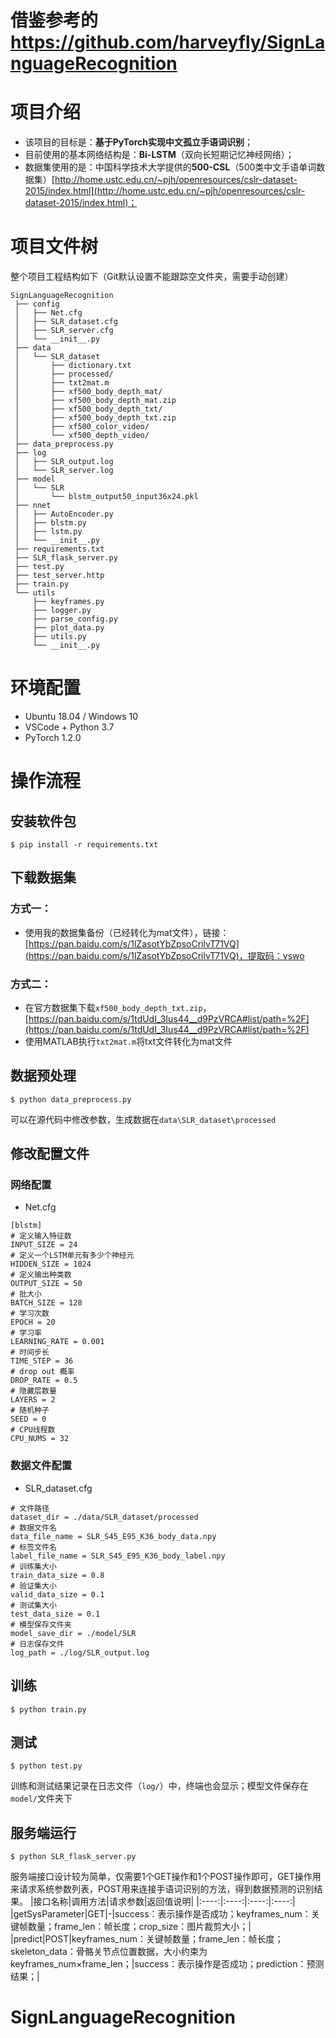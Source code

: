 # 借鉴参考的 https://github.com/harveyfly/SignLanguageRecognition

# 项目介绍
+ 该项目的目标是：**基于PyTorch实现中文孤立手语词识别**；
+ 目前使用的基本网络结构是：**Bi-LSTM**（双向长短期记忆神经网络）；
+ 数据集使用的是：中国科学技术大学提供的**500-CSL**（500类中文手语单词数据集）[http://home.ustc.edu.cn/~pjh/openresources/cslr-dataset-2015/index.html](http://home.ustc.edu.cn/~pjh/openresources/cslr-dataset-2015/index.html)；
# 项目文件树
整个项目工程结构如下（Git默认设置不能跟踪空文件夹，需要手动创建）
```
SignLanguageRecognition
 ├── config
 │   ├── Net.cfg
 │   ├── SLR_dataset.cfg
 │   ├── SLR_server.cfg
 │   └── __init__.py
 ├── data
 │   └── SLR_dataset
 │       ├── dictionary.txt
 │       ├── processed/
 │       ├── txt2mat.m
 │       ├── xf500_body_depth_mat/
 │       ├── xf500_body_depth_mat.zip
 │       ├── xf500_body_depth_txt/
 │       ├── xf500_body_depth_txt.zip
 │       ├── xf500_color_video/
 │       └── xf500_depth_video/
 ├── data_preprocess.py
 ├── log
 │   ├── SLR_output.log
 │   └── SLR_server.log
 ├── model
 │   └── SLR
 │       └── blstm_output50_input36x24.pkl
 ├── nnet
 │   ├── AutoEncoder.py
 │   ├── blstm.py
 │   ├── lstm.py
 │   └── __init__.py
 ├── requirements.txt
 ├── SLR_flask_server.py
 ├── test.py
 ├── test_server.http
 ├── train.py
 └── utils
     ├── keyframes.py
     ├── logger.py
     ├── parse_config.py
     ├── plot_data.py
     ├── utils.py
     └── __init__.py
```
# 环境配置
+ Ubuntu 18.04 / Windows 10
+ VSCode + Python 3.7
+ PyTorch 1.2.0
# 操作流程
## 安装软件包
```shell
$ pip install -r requirements.txt
```
## 下载数据集
### 方式一：
+ 使用我的数据集备份（已经转化为mat文件），链接：[https://pan.baidu.com/s/1lZasotYbZpsoCrilvT71VQ](https://pan.baidu.com/s/1lZasotYbZpsoCrilvT71VQ)，提取码：vswo
### 方式二：
+ 在官方数据集下载`xf500_body_depth_txt.zip`，[https://pan.baidu.com/s/1tdUdI_3Ius44__d9PzVRCA#list/path=%2F](https://pan.baidu.com/s/1tdUdI_3Ius44__d9PzVRCA#list/path=%2F)
+ 使用MATLAB执行`txt2mat.m`将txt文件转化为mat文件 
## 数据预处理
```shell
$ python data_preprocess.py
```
可以在源代码中修改参数，生成数据在`data\SLR_dataset\processed`
## 修改配置文件
### 网络配置
+ Net.cfg
```
[blstm]
# 定义输入特征数
INPUT_SIZE = 24
# 定义一个LSTM单元有多少个神经元
HIDDEN_SIZE = 1024
# 定义输出种类数
OUTPUT_SIZE = 50
# 批大小
BATCH_SIZE = 128
# 学习次数
EPOCH = 20
# 学习率
LEARNING_RATE = 0.001
# 时间步长
TIME_STEP = 36
# drop out 概率
DROP_RATE = 0.5
# 隐藏层数量
LAYERS = 2
# 随机种子
SEED = 0
# CPU线程数
CPU_NUMS = 32
```
### 数据文件配置
+ SLR_dataset.cfg
```
# 文件路径
dataset_dir = ./data/SLR_dataset/processed
# 数据文件名
data_file_name = SLR_S45_E95_K36_body_data.npy
# 标签文件名
label_file_name = SLR_S45_E95_K36_body_label.npy
# 训练集大小
train_data_size = 0.8
# 验证集大小
valid_data_size = 0.1
# 测试集大小
test_data_size = 0.1
# 模型保存文件夹
model_save_dir = ./model/SLR
# 日志保存文件
log_path = ./log/SLR_output.log
```
## 训练
```shell
$ python train.py
```
## 测试
```shell
$ python test.py
```
训练和测试结果记录在日志文件（`log/`）中，终端也会显示；模型文件保存在`model/`文件夹下
## 服务端运行
```shell
$ python SLR_flask_server.py
```
服务端接口设计较为简单，仅需要1个GET操作和1个POST操作即可，GET操作用来请求系统参数列表，POST用来连接手语词识别的方法，得到数据预测的识别结果。
|接口名称|调用方法|请求参数|返回值说明|
|:----:|:----:|:----:|:----:|
|getSysParameter|GET|-|success：表示操作是否成功；keyframes_num：关键帧数量；frame_len：帧长度；crop_size：图片裁剪大小；|
|predict|POST|keyframes_num：关键帧数量；frame_len：帧长度；skeleton_data：骨骼关节点位置数据，大小约束为keyframes_num×frame_len；|success：表示操作是否成功；prediction：预测结果；|

# SignLanguageRecognition
